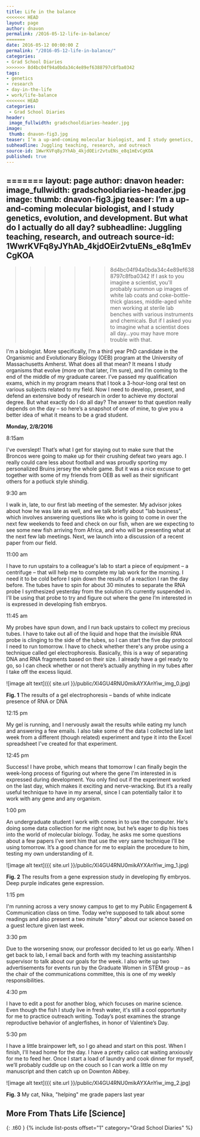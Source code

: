```yaml
---
title: Life in the balance
<<<<<<< HEAD
layout: page
author: dnavon
permalink: /2016-05-12-life-in-balance/
=======
date: 2016-05-12 00:00:00 Z
permalink: "/2016-05-12-life-in-balance/"
categories:
- Grad School Diaries
>>>>>>> 8d4bc04f94a0bda34c4e89ef6388797c8fba0342
tags:
- genetics
- research
- day-in-the-life
- work/life-balance
<<<<<<< HEAD
categories: 
 - Grad School Diaries
header: 
 image_fullwidth: gradschooldiaries-header.jpg
image:
 thumb: dnavon-fig3.jpg
teaser: I’m a up-and-coming molecular biologist, and I study genetics, evolution, and development.  But what do I actually do all day?
subheadline: Juggling teaching, research, and outreach
source-id: 1WwrKVFq8yJYhAb_4kjdOEir2vtuENs_e8q1mEvCgKOA
published: true
---
```

=======
layout: page
author: dnavon
header:
  image_fullwidth: gradschooldiaries-header.jpg
image:
  thumb: dnavon-fig3.jpg
teaser: I’m a up-and-coming molecular biologist, and I study genetics, evolution,
  and development.  But what do I actually do all day?
subheadline: Juggling teaching, research, and outreach
source-id: 1WwrKVFq8yJYhAb_4kjdOEir2vtuENs_e8q1mEvCgKOA
---

>>>>>>> 8d4bc04f94a0bda34c4e89ef6388797c8fba0342
If I ask to you imagine a scientist, you'll probably summon up images of white lab coats and coke-bottle-thick glasses, middle-aged white men working at sterile lab benches with various instruments and chemicals.  But if I asked you to imagine what a scientist does all day…you may have more trouble with that.

I'm a biologist.  More specifically, I’m a third year PhD candidate in the Organismic and Evolutionary Biology (OEB) program at the University of Massachusetts Amherst.  What does all that mean?  It means I study organisms that evolve (more on that later, I’m sure), and I’m coming to the end of the middle of my graduate career.  I’ve passed my qualification exams, which in my program means that I took a 3-hour-long oral test on various subjects related to my field.  Now I need to develop, present, and defend an extensive body of research in order to achieve my doctoral degree. But what exactly do I do all day?  The answer to that question really depends on the day – so here’s a snapshot of one of mine, to give you a better idea of what it means to be a grad student.

**Monday, 2/8/2016**

8:15am

I've overslept!  That’s what I get for staying out to make sure that the Broncos were going to make up for their crushing defeat two years ago.  I really could care less about football and was proudly sporting my personalized Bruins jersey the whole game.  But it was a nice excuse to get together with some of my friends from OEB as well as their significant others for a potluck style shindig.

9:30 am

I walk in, late, to our first lab meeting of the semester.  My advisor jokes about how he was late as well, and we talk briefly about "lab business", which involves answering questions like who is going to come in over the next few weekends to feed and check on our fish, when are we expecting to see some new fish arriving from Africa, and who will be presenting what at the next few lab meetings.  Next, we launch into a discussion of a recent paper from our field.  

11:00 am

I have to run upstairs to a colleague's lab to start a piece of equipment – a centrifuge – that will help me to complete my lab work for the morning.  I need it to be cold before I spin down the results of a reaction I ran the day before.  The tubes have to spin for about 30 minutes to separate the RNA probe I synthesized yesterday from the solution it’s currently suspended in.  I’ll be using that probe to try and figure out where the gene I’m interested in is expressed in developing fish embryos.

11:45 am

My probes have spun down, and I run back upstairs to collect my precious tubes.  I have to take out all of the liquid and hope that the invisible RNA probe is clinging to the side of the tubes, so I can start the five day protocol I need to run tomorrow.  I have to check whether there's any probe using a technique called gel electrophoresis.  Basically, this is a way of separating DNA and RNA fragments based on their size.   I already have a gel ready to go, so I can check whether or not there’s actually anything in my tubes after I take off the excess liquid.

  

![image alt text]({{ site.url }}/public/XI4GU4RNU0mikAYXAnYiw_img_0.jpg)

**Fig. 1** The results of a gel electrophoresis – bands of white indicate presence of RNA or DNA

12:15 pm

My gel is running, and I nervously await the results while eating my lunch and answering a few emails.  I also take some of the data I collected late last week from a different (though related) experiment and type it into the Excel spreadsheet I've created for that experiment.  

12:45 pm

Success!  I have probe, which means that tomorrow I can finally begin the week-long process of figuring out where the gene I'm interested in is expressed during development. You only find out if the experiment worked on the last day, which makes it exciting and nerve-wracking.  But it’s a really useful technique to have in my arsenal, since I can potentially tailor it to work with any gene and any organism.

1:00 pm

An undergraduate student I work with comes in to use the computer.  He's doing some data collection for me right now, but he’s eager to dip his toes into the world of molecular biology.  Today, he asks me some questions about a few papers I’ve sent him that use the very same technique I’ll be using tomorrow.  It’s a good chance for me to explain the procedure to him, testing my own understanding of it.

![image alt text]({{ site.url }}/public/XI4GU4RNU0mikAYXAnYiw_img_1.jpg)

**Fig. 2** The results from a gene expression study in developing fly embryos.  Deep purple indicates gene expression.

1:15 pm

I'm running across a very snowy campus to get to my Public Engagement & Communication class on time. Today we’re supposed to talk about some readings and also present a two minute "story" about our science based on a guest lecture given last week.

3:30 pm

Due to the worsening snow, our professor decided to let us go early.  When I get back to lab, I email back and forth with my teaching assistantship supervisor to talk about our goals for the week.  I also write up two advertisements for events run by the Graduate Women in STEM group – as the chair of the communications committee, this is one of my weekly responsibilities.  

4:30 pm

I have to edit a post for another blog, which focuses on marine science.  Even though the fish I study live in fresh water, it's still a cool opportunity for me to practice outreach writing. Today’s post examines the strange reproductive behavior of anglerfishes, in honor of Valentine’s Day.

5:30 pm

I have a little brainpower left, so I go ahead and start on this post.  When I finish, I'll head home for the day.  I have a pretty calico cat waiting anxiously for me to feed her.  Once I start a load of laundry and cook dinner for myself, we’ll probably cuddle up on the couch so I can work a little on my manuscript and then catch up on Downton Abbey. 

![image alt text]({{ site.url }}/public/XI4GU4RNU0mikAYXAnYiw_img_2.jpg)

**Fig. 3** My cat, Nika, "helping" me grade papers last year

## More From Thats Life [Science]
{: .t60 }
{% include list-posts offset="1" category="Grad School Diaries" %}

